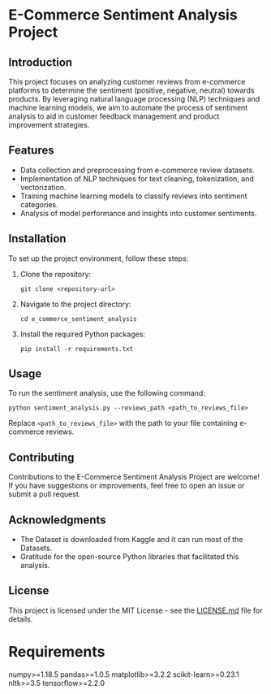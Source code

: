 
# E-Commerce Sentiment Analysis Project

## Introduction
This project focuses on analyzing customer reviews from e-commerce platforms to determine the sentiment (positive, negative, neutral) towards products. By leveraging natural language processing (NLP) techniques and machine learning models, we aim to automate the process of sentiment analysis to aid in customer feedback management and product improvement strategies.

## Features
- Data collection and preprocessing from e-commerce review datasets.
- Implementation of NLP techniques for text cleaning, tokenization, and vectorization.
- Training machine learning models to classify reviews into sentiment categories.
- Analysis of model performance and insights into customer sentiments.

## Installation
To set up the project environment, follow these steps:
1. Clone the repository:
   ```
   git clone <repository-url>
   ```
2. Navigate to the project directory:
   ```
   cd e_commerce_sentiment_analysis
   ```
3. Install the required Python packages:
   ```
   pip install -r requirements.txt
   ```

## Usage
To run the sentiment analysis, use the following command:
```
python sentiment_analysis.py --reviews_path <path_to_reviews_file>
```
Replace `<path_to_reviews_file>` with the path to your file containing e-commerce reviews.

## Contributing
Contributions to the E-Commerce Sentiment Analysis Project are welcome! If you have suggestions or improvements, feel free to open an issue or submit a pull request.

## Acknowledgments
- The Dataset is downloaded from Kaggle and it can run most of the Datasets.
- Gratitude for the open-source Python libraries that facilitated this analysis.

## License
This project is licensed under the MIT License - see the [LICENSE.md]([LICENSE.md](https://github.com/Rohit1412/E-Commerce-Data-Analysis-and-Product-prediction/blob/main/LICENSE)) file for details.


# Requirements


numpy>=1.18.5
pandas>=1.0.5
matplotlib>=3.2.2
scikit-learn>=0.23.1
nltk>=3.5
tensorflow>=2.2.0

